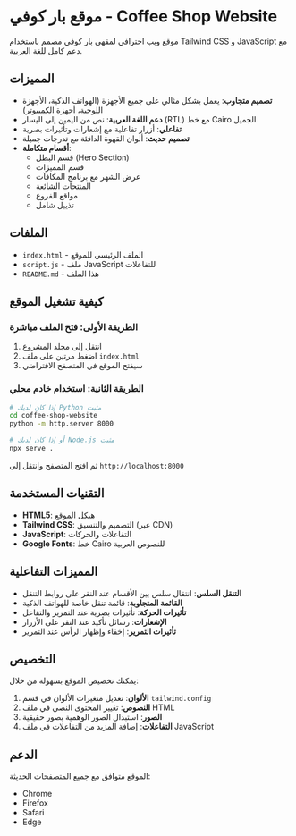 # موقع بار كوفي - Coffee Shop Website

موقع ويب احترافي لمقهى بار كوفي مصمم باستخدام Tailwind CSS و JavaScript مع دعم كامل للغة العربية.

## المميزات

- **تصميم متجاوب**: يعمل بشكل مثالي على جميع الأجهزة (الهواتف الذكية، الأجهزة اللوحية، أجهزة الكمبيوتر)
- **دعم اللغة العربية**: نص من اليمين إلى اليسار (RTL) مع خط Cairo الجميل
- **تفاعلي**: أزرار تفاعلية مع إشعارات وتأثيرات بصرية
- **تصميم حديث**: ألوان القهوة الدافئة مع تدرجات جميلة
- **أقسام متكاملة**: 
  - قسم البطل (Hero Section)
  - قسم المميزات
  - عرض الشهر مع برنامج المكافآت
  - المنتجات الشائعة
  - مواقع الفروع
  - تذييل شامل

## الملفات

- `index.html` - الملف الرئيسي للموقع
- `script.js` - ملف JavaScript للتفاعلات
- `README.md` - هذا الملف

## كيفية تشغيل الموقع

### الطريقة الأولى: فتح الملف مباشرة
1. انتقل إلى مجلد المشروع
2. اضغط مرتين على ملف `index.html`
3. سيفتح الموقع في المتصفح الافتراضي

### الطريقة الثانية: استخدام خادم محلي
```bash
# إذا كان لديك Python مثبت
cd coffee-shop-website
python -m http.server 8000

# أو إذا كان لديك Node.js مثبت
npx serve .
```

ثم افتح المتصفح وانتقل إلى `http://localhost:8000`

## التقنيات المستخدمة

- **HTML5**: هيكل الموقع
- **Tailwind CSS**: التصميم والتنسيق (عبر CDN)
- **JavaScript**: التفاعلات والحركات
- **Google Fonts**: خط Cairo للنصوص العربية

## المميزات التفاعلية

- **التنقل السلس**: انتقال سلس بين الأقسام عند النقر على روابط التنقل
- **القائمة المتجاوبة**: قائمة تنقل خاصة للهواتف الذكية
- **تأثيرات الحركة**: تأثيرات بصرية عند التمرير والتفاعل
- **الإشعارات**: رسائل تأكيد عند النقر على الأزرار
- **تأثيرات التمرير**: إخفاء وإظهار الرأس عند التمرير

## التخصيص

يمكنك تخصيص الموقع بسهولة من خلال:

1. **الألوان**: تعديل متغيرات الألوان في قسم `tailwind.config`
2. **النصوص**: تغيير المحتوى النصي في ملف HTML
3. **الصور**: استبدال الصور الوهمية بصور حقيقية
4. **التفاعلات**: إضافة المزيد من التفاعلات في ملف JavaScript

## الدعم

الموقع متوافق مع جميع المتصفحات الحديثة:
- Chrome
- Firefox  
- Safari
- Edge

